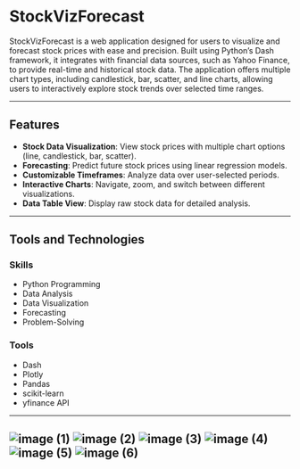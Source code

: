 # StockVizForecast
StockVizForecast is a web application designed for users to visualize and forecast stock
prices with ease and precision. Built using Python’s Dash framework, it integrates with
financial data sources, such as Yahoo Finance, to provide real-time and historical stock
data. The application offers multiple chart types, including candlestick, bar, scatter, and
line charts, allowing users to interactively explore stock trends over selected time ranges.

---

## Features

- **Stock Data Visualization**: View stock prices with multiple chart options (line, candlestick, bar, scatter).
- **Forecasting**: Predict future stock prices using linear regression models.
- **Customizable Timeframes**: Analyze data over user-selected periods.
- **Interactive Charts**: Navigate, zoom, and switch between different visualizations.
- **Data Table View**: Display raw stock data for detailed analysis.

---

## Tools and Technologies

### **Skills**
- Python Programming
- Data Analysis
- Data Visualization
- Forecasting
- Problem-Solving

### **Tools**
- Dash
- Plotly
- Pandas
- scikit-learn
- yfinance API

---
![image (1)](https://github.com/user-attachments/assets/4a821108-6447-4efb-aeef-6b30e26e66f6)
![image (2)](https://github.com/user-attachments/assets/67570378-4335-4fb3-8813-efd5bebc84cd)
![image (3)](https://github.com/user-attachments/assets/43941eb1-3766-4f5b-8b39-66844aa65bf6)
![image (4)](https://github.com/user-attachments/assets/9a3c75a6-ed33-4e1a-afb9-d8073052c9f1)
![image (5)](https://github.com/user-attachments/assets/87497e91-7708-4b13-9c74-806f82456179)
![image (6)](https://github.com/user-attachments/assets/eb0b49da-bde6-4020-b122-3c12254ba993)
---
